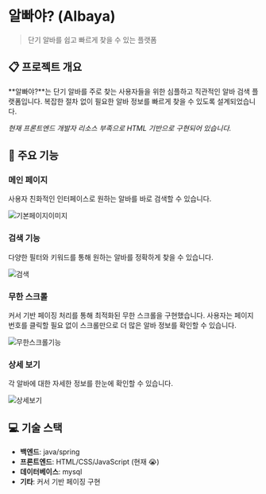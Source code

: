 # 알빠야? (Albaya)

> 단기 알바를 쉽고 빠르게 찾을 수 있는 플랫폼

## 📋 프로젝트 개요

**알빠야?**는 단기 알바를 주로 찾는 사용자들을 위한 심플하고 직관적인 알바 검색 플랫폼입니다. 복잡한 절차 없이 필요한 알바 정보를 빠르게 찾을 수 있도록 설계되었습니다.

*현재 프론트엔드 개발자 리소스 부족으로 HTML 기반으로 구현되어 있습니다.*

## 🚀 주요 기능

### 메인 페이지
사용자 친화적인 인터페이스로 원하는 알바를 바로 검색할 수 있습니다.

![기본페이지이미지](https://github.com/user-attachments/assets/d152e1e6-7f60-449c-9e7e-7e4a7c6dcb33)

### 검색 기능
다양한 필터와 키워드를 통해 원하는 알바를 정확하게 찾을 수 있습니다.

![검색](https://github.com/user-attachments/assets/0d5eee4b-1e41-4281-987d-cf61c11c4b2e)

### 무한 스크롤
커서 기반 페이징 처리를 통해 최적화된 무한 스크롤을 구현했습니다. 사용자는 페이지 번호를 클릭할 필요 없이 스크롤만으로 더 많은 알바 정보를 확인할 수 있습니다.

![무한스크롤기능](https://github.com/user-attachments/assets/0b993588-4570-474f-a455-9d574fd22ebf)

### 상세 보기
각 알바에 대한 자세한 정보를 한눈에 확인할 수 있습니다.

![상세보기](https://github.com/user-attachments/assets/0abf395d-a9b7-4101-bc0b-0092fc816a2a)

## 💻 기술 스택

- **백엔드**: java/spring
- **프론트엔드**: HTML/CSS/JavaScript (현재 😭)
- **데이터베이스**: mysql
- **기타**: 커서 기반 페이징 구현
